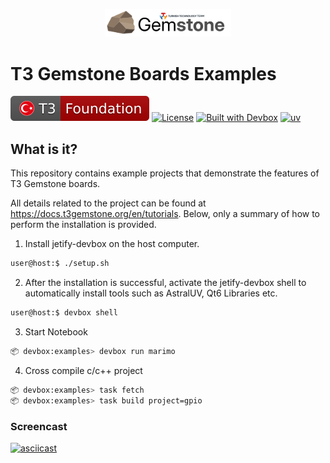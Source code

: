 <p align="center">
    <picture>
        <source media="(prefers-color-scheme: dark)" srcset=".meta/logo-dark.png" width="40%" />
        <source media="(prefers-color-scheme: light)" srcset=".meta/logo-light.png" width="40%" />
        <img alt="T3 Foundation" src=".meta/logo-light.png" width="40%" />
    </picture>
</p>

# T3 Gemstone Boards Examples

 [![T3 Foundation](./.meta/t3-foundation.svg)](https://www.t3vakfi.org/en) [![License](https://img.shields.io/badge/License-Apache_2.0-blue.svg)](https://opensource.org/licenses/Apache-2.0) [![Built with Devbox](https://www.jetify.com/img/devbox/shield_galaxy.svg)](https://www.jetify.com/devbox/docs/contributor-quickstart/) [![uv](https://img.shields.io/endpoint?url=https://raw.githubusercontent.com/astral-sh/uv/main/assets/badge/v0.json)](https://github.com/astral-sh/uv)

## What is it?

This repository contains example projects that demonstrate the features of T3 Gemstone boards.

All details related to the project can be found at https://docs.t3gemstone.org/en/tutorials. Below, only a summary of how to perform the installation is provided.

1. Install jetify-devbox on the host computer.

```bash
user@host:$ ./setup.sh
```

2. After the installation is successful, activate the jetify-devbox shell to automatically install tools such as AstralUV, Qt6 Libraries etc.

```bash
user@host:$ devbox shell
```

3. Start Notebook

```bash
📦 devbox:examples> devbox run marimo
```

4. Cross compile c/c++ project

```bash
📦 devbox:examples> task fetch
📦 devbox:examples> task build project=gpio
```

### Screencast

[![asciicast](https://asciinema.org/a/C5qNKCAyAuwIgoIxx0Wk1E7L2.svg)](https://asciinema.org/a/C5qNKCAyAuwIgoIxx0Wk1E7L2)
